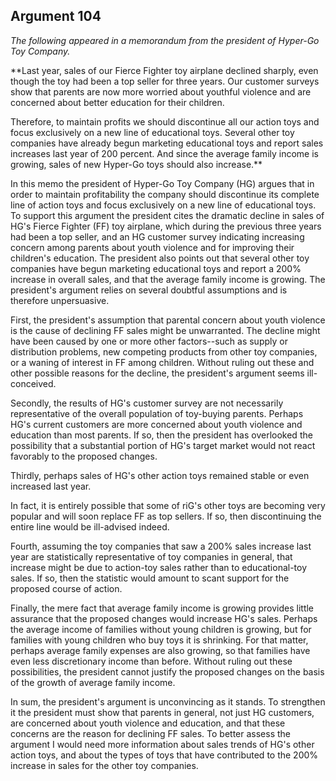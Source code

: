 
Argument 104
---------------------------

*The following appeared in a memorandum from the president of Hyper-Go Toy Company.*

**Last year, sales of our Fierce Fighter toy airplane declined sharply, even though the toy had
been a top seller for three years. Our customer surveys show that parents are now more
worried about youthful violence and are concerned about better education for their children.

Therefore, to maintain profits we should discontinue all our action toys and focus exclusively
on a new line of educational toys. Several other toy companies have already begun marketing
educational toys and report sales increases last year of 200 percent. And since the average
family income is growing, sales of new Hyper-Go toys should also increase.**


In this memo the president of Hyper-Go Toy Company (HG) argues that in order to maintain
profitability the company should discontinue its complete line of action toys and focus
exclusively on a new line of educational toys. To support this argument the president cites the
dramatic decline in sales of HG's Fierce Fighter (FF) toy airplane, which during the previous
three years had been a top seller, and an HG customer survey indicating increasing concern
among parents about youth violence and for improving their children's education. The
president also points out that several other toy companies have begun marketing educational
toys and report a 200% increase in overall sales, and that the average family income is
growing. The president's argument relies on several doubtful assumptions and is therefore
unpersuasive.

First, the president's assumption that parental concern about youth violence is the cause of
declining FF sales might be unwarranted. The decline might have been caused by one or more
other factors--such as supply or distribution problems, new competing products from other toy
companies, or a waning of interest in FF among children. Without ruling out these and other
possible reasons for the decline, the president's argument seems ill-conceived.

Secondly, the results of HG's customer survey are not necessarily representative of the
overall population of toy-buying parents. Perhaps HG's current customers are more concerned
about youth violence and education than most parents. If so, then the president has
overlooked the possibility that a substantial portion of HG's target market would not react
favorably to the proposed changes.

Thirdly, perhaps sales of HG's other action toys remained stable or even increased last year.

In fact, it is entirely possible that some of riG's other toys are becoming very popular and will
soon replace FF as top sellers. If so, then discontinuing the entire line would be ill-advised
indeed.

Fourth, assuming the toy companies that saw a 200% sales increase last year are
statistically representative of toy companies in general, that increase might be due to
action-toy sales rather than to educational-toy sales. If so, then the statistic would amount to
scant support for the proposed course of action.

Finally, the mere fact that average family income is growing provides little assurance that the
proposed changes would increase HG's sales. Perhaps the average income of families without
young children is growing, but for families with young children who buy toys it is shrinking. For
that matter, perhaps average family expenses are also growing, so that families have even
less discretionary income than before. Without ruling out these possibilities, the president
cannot justify the proposed changes on the basis of the growth of average family income.

In sum, the president's argument is unconvincing as it stands. To strengthen it the president
must show that parents in general, not just HG customers, are concerned about youth violence
and education, and that these concerns are the reason for declining FF sales. To better assess
the argument I would need more information about sales trends of HG's other action toys, and
about the types of toys that have contributed to the 200% increase in sales for the other toy
companies.

